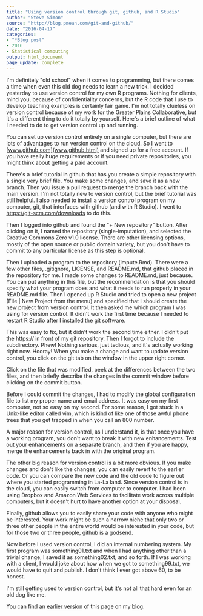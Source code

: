 ```yaml
---
title: "Using version control through git, github, and R Studio"
author: "Steve Simon"
source: "http://blog.pmean.com/git-and-github/"
date: "2016-04-17"
categories:
- "*Blog post"
- 2016
- Statistical computing
output: html_document
page_update: complete
---
```


I'm definitely "old school" when it comes to programming, but there comes a time when even this old dog needs to learn a new trick. I decided yesterday to use version control for my own R programs. Nothing for clients, mind you, because of confidentiality concerns, but the R code that I use to develop teaching examples is certainly fair game. I'm not totally clueless on version control because of my work for the Greater Plains Collaborative, but it's a different thing to do it totally by yourself. Here's a brief outline of what I needed to do to get version control up and running.

<!---More--->

You can set up version control entirely on a single computer, but there are lots of advantages to run version control on the cloud. So I went to [www.github.com](www.github.html) and signed up for a free account. If you have really huge requirements or if you need private repositories, you might think about getting a paid account.

There's a brief tutorial in github that has you create a simple repository with a single very brief file. You make some changes, and save it as a new branch. Then you issue a pull request to merge the branch back with the main version. I'm not totally new to version control, but the brief tutorial was still helpful. I also needed to install a version control program on my computer, git, that interfaces with github (and with R Studio). I went to <https://git-scm.com/downloads> to do this.

Then I logged into github and found the "+ New repository" button. After clicking on it, I named the repository (single-imputation), and selected the Creative Commons Zero v1.0 license. There are other licensing options, mostly of the open source or public domain variety, but you don't have to commit to any particular license as this step is optional.

Then I uploaded a program to the repository (impute.Rmd). There were a few other files, .gitignore, LICENSE, and README.md, that github placed in the repository for me. I made some changes to README.md, just because. You can put anything in this file, but the recommendation is that you should specify what your program does and what it needs to run properly in your README.md file. Then I opened up R Studio and tried to open a new project (File | New Project from the menu) and specified that I should create the new project from version control. It then asked me which program I was using for version control. It didn't work the first time because I needed to restart R Studio after I installed the git software.

This was easy to fix, but it didn't work the second time either. I didn't put the https:// in front of my git repository. Then I forgot to include the subdirectory. Phew! Nothing serious, just tedious, and it's actually working right now. Hooray! When you make a change and want to update version control, you click on the git tab on the window in the upper right corner.

Click on the file that was modified, peek at the differences between the two files, and then briefly describe the changes in the commit window before clicking on the commit button.

Before I could commit the changes, I had to modify the global configuration file to list my proper name and email address. It was easy on my first computer, not so easy on my second. For some reason, I got stuck in a Unix-like editor called vim, which is kind of like one of those awful phone trees that you get trapped in when you call an 800 number.

A major reason for version control, as I understand it, is that once you have a working program, you don't want to break it with new enhancements. Test out your enhancements on a separate branch, and then if you are happy, merge the enhancements back in with the original program.

The other big reason for version control is a bit more obvious. If you make changes and don't like the changes, you can easily revert to the earlier code. Or you can compare the new code and the old code to figure out where you started programming in La-La land. Since version control is in the cloud, you can easily switch from computer to computer. I had been using Dropbox and Amazon Web Services to facilitate work across multiple computers, but it doesn't hurt to have another option at your disposal.

Finally, github allows you to easily share your code with anyone who might be interested. Your work might be such a narrow niche that only two or three other people in the entire world would be interested in your code, but for those two or three people, github is a godsend.

Now before I used version control, I did an internal numbering system. My first program was something01.txt and when I had anything other than a trivial change, I saved it as something02.txt, and so forth. If I was working with a client, I would joke about how when we got to something99.txt, we would have to quit and publish. I don't think I ever got above 60, to be honest.

I'm still getting used to version control, but it's not all that hard even for an old dog like me.

You can find an [earlier version][sim1] of this page on my [blog][sim2].

[sim1]: http://blog.pmean.com/git-and-github/
[sim2]: http://blog.pmean.com
